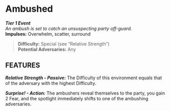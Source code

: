 ﻿# Ambushed

***Tier 1 Event***  
*An ambush is set to catch an unsuspecting party off-guard.*  
**Impulses:** Overwhelm, scatter, surround

> **Difficulty:** Special (see “Relative Strength”)  
> **Potential Adversaries:** Any

## FEATURES

***Relative Strength - Passive:*** The Difficulty of this environment equals that of the adversary with the highest Difficulty.

***Surprise! - Action:*** The ambushers reveal themselves to the party, you gain 2 Fear, and the spotlight immediately shifts to one of the ambushing adversaries.

